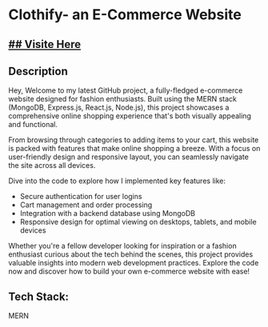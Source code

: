 # Clothify- an E-Commerce Website

## [## Visite Here ](https://clothify-by-rih.vercel.app/)



## Description
Hey,
Welcome to my latest GitHub project, a fully-fledged e-commerce website designed for fashion enthusiasts. Built using the MERN stack (MongoDB,
Express.js, React.js, Node.js), this project showcases a comprehensive online shopping experience that's both visually appealing and functional.

From browsing through categories to adding items to your cart, this website is packed with features that make online shopping a breeze. With a focus
on user-friendly design and responsive layout, you can seamlessly navigate the site across all devices.

Dive into the code to explore how I implemented key features like:

* Secure authentication for user logins
* Cart management and order processing
* Integration with a backend database using MongoDB
* Responsive design for optimal viewing on desktops, tablets, and mobile devices

Whether you're a fellow developer looking for inspiration or a fashion enthusiast curious about the tech behind the scenes, this project provides
valuable insights into modern web development practices. Explore the code now and discover how to build your own e-commerce website with ease!



## Tech Stack:

MERN
